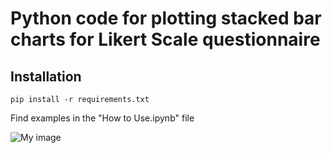 # Python code for plotting stacked bar charts for Likert Scale questionnaire

## Installation
```brew
pip install -r requirements.txt
```

Find examples in the "How to Use.ipynb" file

![My image](https://github.com/dmardanbeigi/Likert_Scale_Plot_in_Python/blob/master/example.png)


